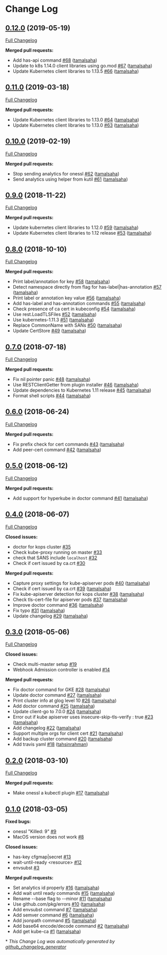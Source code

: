 # Change Log

## [0.12.0](https://github.com/kubepack/onessl/tree/0.12.0) (2019-05-19)
[Full Changelog](https://github.com/kubepack/onessl/compare/0.11.0...0.12.0)

**Merged pull requests:**

- Add has-api command [\#68](https://github.com/kubepack/onessl/pull/68) ([tamalsaha](https://github.com/tamalsaha))
- Update to k8s 1.14.0 client libraries using go.mod [\#67](https://github.com/kubepack/onessl/pull/67) ([tamalsaha](https://github.com/tamalsaha))
- Update Kubernetes client libraries to 1.13.5 [\#66](https://github.com/kubepack/onessl/pull/66) ([tamalsaha](https://github.com/tamalsaha))

## [0.11.0](https://github.com/kubepack/onessl/tree/0.11.0) (2019-03-18)
[Full Changelog](https://github.com/kubepack/onessl/compare/0.10.0...0.11.0)

**Merged pull requests:**

- Update Kubernetes client libraries to 1.13.0 [\#64](https://github.com/kubepack/onessl/pull/64) ([tamalsaha](https://github.com/tamalsaha))
- Update Kubernetes client libraries to 1.13.0 [\#63](https://github.com/kubepack/onessl/pull/63) ([tamalsaha](https://github.com/tamalsaha))

## [0.10.0](https://github.com/kubepack/onessl/tree/0.10.0) (2019-02-19)
[Full Changelog](https://github.com/kubepack/onessl/compare/0.9.0...0.10.0)

**Merged pull requests:**

- Stop sending analytics for onessl [\#62](https://github.com/kubepack/onessl/pull/62) ([tamalsaha](https://github.com/tamalsaha))
- Send analytics using helper from kutil [\#61](https://github.com/kubepack/onessl/pull/61) ([tamalsaha](https://github.com/tamalsaha))

## [0.9.0](https://github.com/kubepack/onessl/tree/0.9.0) (2018-11-22)
[Full Changelog](https://github.com/kubepack/onessl/compare/0.8.0...0.9.0)

**Merged pull requests:**

- Update kubernetes client libraries to 1.12.0 [\#59](https://github.com/kubepack/onessl/pull/59) ([tamalsaha](https://github.com/tamalsaha))
- Update Kubernetes client libraries to 1.12 release [\#53](https://github.com/kubepack/onessl/pull/53) ([tamalsaha](https://github.com/tamalsaha))

## [0.8.0](https://github.com/kubepack/onessl/tree/0.8.0) (2018-10-10)
[Full Changelog](https://github.com/kubepack/onessl/compare/0.7.0...0.8.0)

**Merged pull requests:**

- Print label/annotation for key [\#58](https://github.com/kubepack/onessl/pull/58) ([tamalsaha](https://github.com/tamalsaha))
- Detect namespace directly from flag for has-label|has-annotation [\#57](https://github.com/kubepack/onessl/pull/57) ([tamalsaha](https://github.com/tamalsaha))
- Print label or annotation key value [\#56](https://github.com/kubepack/onessl/pull/56) ([tamalsaha](https://github.com/tamalsaha))
- Add has-label and has-annotation commands [\#55](https://github.com/kubepack/onessl/pull/55) ([tamalsaha](https://github.com/tamalsaha))
- Check presence of ca cert in kubeconfig [\#54](https://github.com/kubepack/onessl/pull/54) ([tamalsaha](https://github.com/tamalsaha))
- Use rest.LoadTLSFiles [\#52](https://github.com/kubepack/onessl/pull/52) ([tamalsaha](https://github.com/tamalsaha))
- Use kubernetes-1.11.3 [\#51](https://github.com/kubepack/onessl/pull/51) ([tamalsaha](https://github.com/tamalsaha))
- Replace CommonName with SANs [\#50](https://github.com/kubepack/onessl/pull/50) ([tamalsaha](https://github.com/tamalsaha))
- Update CertStore [\#49](https://github.com/kubepack/onessl/pull/49) ([tamalsaha](https://github.com/tamalsaha))

## [0.7.0](https://github.com/kubepack/onessl/tree/0.7.0) (2018-07-18)
[Full Changelog](https://github.com/kubepack/onessl/compare/0.6.0...0.7.0)

**Merged pull requests:**

- Fix nil pointer panic [\#48](https://github.com/kubepack/onessl/pull/48) ([tamalsaha](https://github.com/tamalsaha))
- Use RESTClientGetter from plugin installer [\#46](https://github.com/kubepack/onessl/pull/46) ([tamalsaha](https://github.com/tamalsaha))
- Update dependencies to Kubernetes 1.11 release [\#45](https://github.com/kubepack/onessl/pull/45) ([tamalsaha](https://github.com/tamalsaha))
- Format shell scripts [\#44](https://github.com/kubepack/onessl/pull/44) ([tamalsaha](https://github.com/tamalsaha))

## [0.6.0](https://github.com/kubepack/onessl/tree/0.6.0) (2018-06-24)
[Full Changelog](https://github.com/kubepack/onessl/compare/0.5.0...0.6.0)

**Merged pull requests:**

- Fix prefix check for cert commands [\#43](https://github.com/kubepack/onessl/pull/43) ([tamalsaha](https://github.com/tamalsaha))
- Add peer-cert command [\#42](https://github.com/kubepack/onessl/pull/42) ([tamalsaha](https://github.com/tamalsaha))

## [0.5.0](https://github.com/kubepack/onessl/tree/0.5.0) (2018-06-12)
[Full Changelog](https://github.com/kubepack/onessl/compare/0.4.0...0.5.0)

**Merged pull requests:**

- Add support for hyperkube in doctor command [\#41](https://github.com/kubepack/onessl/pull/41) ([tamalsaha](https://github.com/tamalsaha))

## [0.4.0](https://github.com/kubepack/onessl/tree/0.4.0) (2018-06-07)
[Full Changelog](https://github.com/kubepack/onessl/compare/0.3.0...0.4.0)

**Closed issues:**

- doctor for kops cluster [\#35](https://github.com/kubepack/onessl/issues/35)
- Check kube-proxy running on master [\#33](https://github.com/kubepack/onessl/issues/33)
- check that SANS include `localhost` [\#32](https://github.com/kubepack/onessl/issues/32)
- Check if cert issued by ca.crt [\#30](https://github.com/kubepack/onessl/issues/30)

**Merged pull requests:**

- Capture proxy settings for kube-apiserver pods [\#40](https://github.com/kubepack/onessl/pull/40) ([tamalsaha](https://github.com/tamalsaha))
- Check if cert issued by ca.crt [\#39](https://github.com/kubepack/onessl/pull/39) ([tamalsaha](https://github.com/tamalsaha))
- Fix kube-apiserver detection for kops cluster [\#38](https://github.com/kubepack/onessl/pull/38) ([tamalsaha](https://github.com/tamalsaha))
- Check tls-cert-file for apiserver pods [\#37](https://github.com/kubepack/onessl/pull/37) ([tamalsaha](https://github.com/tamalsaha))
- Improve doctor command [\#36](https://github.com/kubepack/onessl/pull/36) ([tamalsaha](https://github.com/tamalsaha))
- Fix typo [\#31](https://github.com/kubepack/onessl/pull/31) ([tamalsaha](https://github.com/tamalsaha))
- Update changelog [\#29](https://github.com/kubepack/onessl/pull/29) ([tamalsaha](https://github.com/tamalsaha))

## [0.3.0](https://github.com/kubepack/onessl/tree/0.3.0) (2018-05-06)
[Full Changelog](https://github.com/kubepack/onessl/compare/0.2.0...0.3.0)

**Closed issues:**

- Check multi-master setup [\#19](https://github.com/kubepack/onessl/issues/19)
- Webhook Admission controller is enabled [\#14](https://github.com/kubepack/onessl/issues/14)

**Merged pull requests:**

- Fix doctor command for GKE [\#28](https://github.com/kubepack/onessl/pull/28) ([tamalsaha](https://github.com/tamalsaha))
- Update doctor command [\#27](https://github.com/kubepack/onessl/pull/27) ([tamalsaha](https://github.com/tamalsaha))
- Print cluster info at glog level 10 [\#26](https://github.com/kubepack/onessl/pull/26) ([tamalsaha](https://github.com/tamalsaha))
- Add doctor command [\#25](https://github.com/kubepack/onessl/pull/25) ([tamalsaha](https://github.com/tamalsaha))
- Update client-go to 7.0.0 [\#24](https://github.com/kubepack/onessl/pull/24) ([tamalsaha](https://github.com/tamalsaha))
- Error out if kube apiserver uses  insecure-skip-tls-verify : true [\#23](https://github.com/kubepack/onessl/pull/23) ([tamalsaha](https://github.com/tamalsaha))
- Add changelog [\#22](https://github.com/kubepack/onessl/pull/22) ([tamalsaha](https://github.com/tamalsaha))
- Support multiple orgs for client cert [\#21](https://github.com/kubepack/onessl/pull/21) ([tamalsaha](https://github.com/tamalsaha))
- Add backup cluster command [\#20](https://github.com/kubepack/onessl/pull/20) ([tamalsaha](https://github.com/tamalsaha))
- Add travis yaml [\#18](https://github.com/kubepack/onessl/pull/18) ([tahsinrahman](https://github.com/tahsinrahman))

## [0.2.0](https://github.com/kubepack/onessl/tree/0.2.0) (2018-03-10)
[Full Changelog](https://github.com/kubepack/onessl/compare/0.1.0...0.2.0)

**Merged pull requests:**

- Make onessl a kubectl plugin [\#17](https://github.com/kubepack/onessl/pull/17) ([tamalsaha](https://github.com/tamalsaha))

## [0.1.0](https://github.com/kubepack/onessl/tree/0.1.0) (2018-03-05)
**Fixed bugs:**

- onessl "Killed: 9" [\#9](https://github.com/kubepack/onessl/issues/9)
- MacOS version does not work [\#8](https://github.com/kubepack/onessl/issues/8)

**Closed issues:**

- has-key cfgmap|secret [\#13](https://github.com/kubepack/onessl/issues/13)
- wait-until-ready \<resource\> [\#12](https://github.com/kubepack/onessl/issues/12)
- envsubst [\#3](https://github.com/kubepack/onessl/issues/3)

**Merged pull requests:**

- Set analytics id properly [\#16](https://github.com/kubepack/onessl/pull/16) ([tamalsaha](https://github.com/tamalsaha))
- Add wait until ready commands [\#15](https://github.com/kubepack/onessl/pull/15) ([tamalsaha](https://github.com/tamalsaha))
- Rename --base flag to --minor [\#11](https://github.com/kubepack/onessl/pull/11) ([tamalsaha](https://github.com/tamalsaha))
- Use github.com/pkg/errors [\#10](https://github.com/kubepack/onessl/pull/10) ([tamalsaha](https://github.com/tamalsaha))
- Add envsubst command [\#7](https://github.com/kubepack/onessl/pull/7) ([tamalsaha](https://github.com/tamalsaha))
- Add semver command [\#6](https://github.com/kubepack/onessl/pull/6) ([tamalsaha](https://github.com/tamalsaha))
- Add jsonpath command [\#5](https://github.com/kubepack/onessl/pull/5) ([tamalsaha](https://github.com/tamalsaha))
- Add base64 encode/decode command [\#2](https://github.com/kubepack/onessl/pull/2) ([tamalsaha](https://github.com/tamalsaha))
- Add get kube-ca [\#1](https://github.com/kubepack/onessl/pull/1) ([tamalsaha](https://github.com/tamalsaha))



\* *This Change Log was automatically generated by [github_changelog_generator](https://github.com/skywinder/Github-Changelog-Generator)*